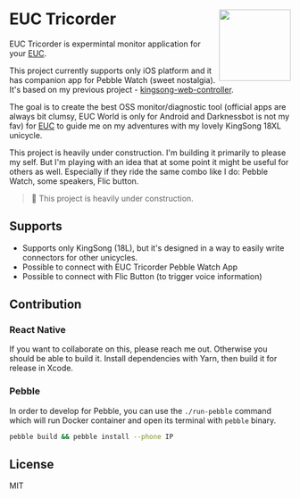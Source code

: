 <h1>EUC Tricorder
  <img src="https://user-images.githubusercontent.com/8135252/75193561-cb6ddc00-5756-11ea-81c0-f0528067a4e3.png"
       align="right" width="128" height="128" />
</h1>

EUC Tricorder is expermintal monitor application for your [EUC](https://en.wikipedia.org/wiki/Electric_unicycle).

This project currently supports only iOS platform and it has companion app for Pebble Watch (sweet nostalgia). It's based on my previous project - [kingsong-web-controller](https://github.com/jukben/kingsong-web-controller).

The goal is to create the best OSS monitor/diagnostic tool (official apps are always bit clumsy, EUC World is only for Android and Darknessbot is not my fav) for [EUC](https://en.wikipedia.org/wiki/Electric_unicycle) to guide me on my adventures with my lovely KingSong 18XL unicycle.

This project is heavily under construction. I'm building it primarily to please my self. But I'm playing with an idea that at some point it might be useful for others as well. Especially if they ride the same combo like I do: Pebble Watch, some speakers, Flic button.

> 🚧 This project is heavily under construction.

## Supports

- Supports only KingSong (18L), but it's designed in a way to easily write connectors for other unicycles.
- Possible to connect with EUC Tricorder Pebble Watch App
- Possible to connect with Flic Button (to trigger voice information)

## Contribution

### React Native

If you want to collaborate on this, please reach me out. Otherwise you should be able to build it. Install dependencies with Yarn, then build it for release in Xcode.

### Pebble

In order to develop for Pebble, you can use the `./run-pebble` command which will run Docker container and open its terminal with `pebble` binary.

```bash
pebble build && pebble install --phone IP
```

## License

MIT
